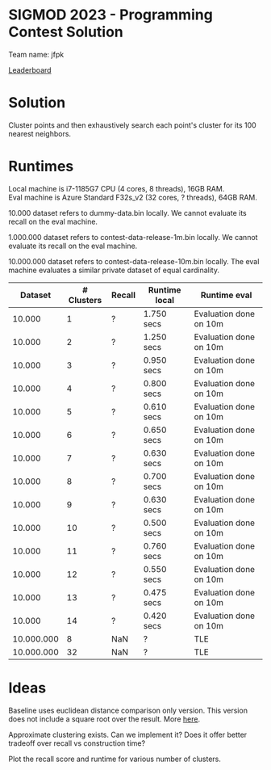 # SIGMOD 2023 - Programming Contest Solution

Team name: jfpk

[Leaderboard][1]

# Solution

Cluster points and then exhaustively search each point's cluster for its 100
nearest neighbors.

# Runtimes

Local machine is i7-1185G7 CPU (4 cores, 8 threads), 16GB RAM.\
Eval machine is Azure Standard F32s_v2 (32 cores, ? threads), 64GB RAM.

10.000 dataset refers to dummy-data.bin locally.
We cannot evaluate its recall on the eval machine.

1.000.000 dataset refers to contest-data-release-1m.bin locally.
We cannot evaluate its recall on the eval machine.

10.000.000 dataset refers to contest-data-release-10m.bin locally.
The eval machine evaluates a similar private dataset of equal cardinality.

| Dataset    | # Clusters | Recall | Runtime local | Runtime eval           |
|------------|------------|--------|---------------|------------------------|
| 10.000     | 1          | ?      | 1.750 secs    | Evaluation done on 10m |
| 10.000     | 2          | ?      | 1.250 secs    | Evaluation done on 10m |
| 10.000     | 3          | ?      | 0.950 secs    | Evaluation done on 10m |
| 10.000     | 4          | ?      | 0.800 secs    | Evaluation done on 10m |
| 10.000     | 5          | ?      | 0.610 secs    | Evaluation done on 10m |
| 10.000     | 6          | ?      | 0.650 secs    | Evaluation done on 10m |
| 10.000     | 7          | ?      | 0.630 secs    | Evaluation done on 10m |
| 10.000     | 8          | ?      | 0.700 secs    | Evaluation done on 10m |
| 10.000     | 9          | ?      | 0.630 secs    | Evaluation done on 10m |
| 10.000     | 10         | ?      | 0.500 secs    | Evaluation done on 10m |
| 10.000     | 11         | ?      | 0.760 secs    | Evaluation done on 10m |
| 10.000     | 12         | ?      | 0.550 secs    | Evaluation done on 10m |
| 10.000     | 13         | ?      | 0.475 secs    | Evaluation done on 10m |
| 10.000     | 14         | ?      | 0.420 secs    | Evaluation done on 10m |
| 10.000.000 | 8          | NaN    | ?             | TLE                    |
| 10.000.000 | 32         | NaN    | ?             | TLE                    |

# Ideas
Baseline uses euclidean distance comparison only version. This version does
not include a square root over the result. More [here][2].

Approximate clustering exists. Can we implement it? Does it offer better
tradeoff over recall vs construction time?

Plot the recall score and runtime for various number of clusters.

[1]: http://sigmod2023contest.eastus.cloudapp.azure.com/leaders_test.shtml
[2]: https://en.wikibooks.org/wiki/Algorithms/Distance_approximations

